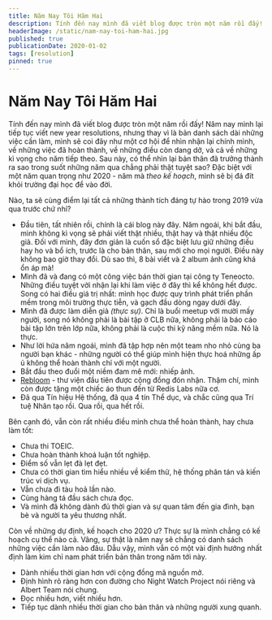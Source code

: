 ```yaml
---
title: Năm Nay Tôi Hăm Hai
description: Tính đến nay mình đã viết blog được tròn một năm rồi đấy! Năm nay mình lại tiếp tục viết new year resolutions, nhưng thay vì là bản danh sách dài những việc cần làm, mình sẽ coi đây như một cơ hội để nhìn nhận lại chính mình, về những việc đã hoàn thành, về những điều còn dang dở, và cả về những kì vọng cho năm tiếp theo. Sau này, có thể nhìn lại bản thân đã trưởng thành ra sao trong suốt những năm qua chẳng phải thật tuyệt sao? Đặc biệt với một năm quan trọng như 2020 - năm mà theo kế hoạch, mình sẽ bị đá đít khỏi trường đại học để vào đời.
headerImage: /static/nam-nay-toi-ham-hai.jpg
published: true
publicationDate: 2020-01-02
tags: [resolution]
pinned: true
---
```


# Năm Nay Tôi Hăm Hai

Tính đến nay mình đã viết blog được tròn một năm rồi đấy! Năm nay mình lại tiếp tục viết new year resolutions, nhưng thay vì là bản danh sách dài những việc cần làm, mình sẽ coi đây như một cơ hội để nhìn nhận lại chính mình, về những việc đã hoàn thành, về những điều còn dang dở, và cả về những kì vọng cho năm tiếp theo. Sau này, có thể nhìn lại bản thân đã trưởng thành ra sao trong suốt những năm qua chẳng phải thật tuyệt sao? Đặc biệt với một năm quan trọng như 2020 - năm mà _theo kế hoạch_, mình sẽ bị đá đít khỏi trường đại học để vào đời.

Nào, ta sẽ cùng điểm lại tất cả những thành tích đáng tự hào trong 2019 vừa qua trước chứ nhỉ?

- Đầu tiên, tất nhiên rồi, chính là cái blog này đây. Năm ngoái, khi bắt đầu, mình không kì vọng sẽ phải viết thật nhiều, thật hay và thật nhiều độc giả. Đối với mình, đây đơn giản là cuốn sổ đặc biệt lưu giữ những điều hay ho và bổ ích, trước là cho bản thân, sau mới cho mọi người. Điều này không bao giờ thay đổi. Dù sao thì, 8 bài viết và 2 album ảnh cũng khá ổn áp mà!
- Mình đã và đang có một công việc bán thời gian tại công ty Teneocto. Những điều tuyệt vời nhận lại khi làm việc ở đây thì kể không hết được. Song có hai điều giá trị nhất: mình học được quy trình phát triển phần mềm trong môi trường thực tiễn, và gạch đầu dòng ngay dưới đây.
- Mình đã được làm diễn giả _(thực sự)_. Chỉ là buổi meetup với mười mấy người, song nó không phải là bài tập ở CLB nữa, không phải là báo cáo bài tập lớn trên lớp nữa, không phải là cuộc thi kỹ năng mềm nữa. Nó là thực.
- Như lời hứa năm ngoái, mình đã tập hợp nên một team nho nhỏ cùng ba người bạn khác - những người có thể giúp mình hiện thực hoá những ấp ủ không thể hoàn thành chỉ với một người.
- Bắt đầu theo đuổi một niềm đam mê mới: nhiếp ảnh.
- [Rebloom](https://www.npmjs.com/package/@albert-team/rebloom) - thư viện đầu tiên được cộng đồng đón nhận. Thậm chí, mình còn được tặng một chiếc áo thun đến từ Redis Labs nữa cơ.
- Đã qua Tín hiệu Hệ thống, đã qua 4 tín Thể dục, và chắc cũng qua Trí tuệ Nhân tạo rồi. Qua rồi, qua hết rồi.

Bên cạnh đó, vẫn còn rất nhiều điều mình chưa thể hoàn thành, hay chưa làm tốt:

- Chưa thi TOEIC.
- Chưa hoàn thành khoá luận tốt nghiệp.
- Điểm số vẫn lẹt đà lẹt đẹt.
- Chưa có thời gian tìm hiểu nhiều về kiểm thử, hệ thống phân tán và kiến trúc vi dịch vụ.
- Vẫn chưa đi tàu hoả lần nào.
- Cùng hàng tá đầu sách chưa đọc.
- Và mình đã không dành đủ thời gian và sự quan tâm đến gia đình, bạn bè và người ta yêu thương nhất.

Còn về những dự định, kế hoạch cho 2020 ư? Thực sự là mình chẳng có kế hoạch cụ thể nào cả. Vâng, sự thật là năm nay sẽ chẳng có danh sách những việc cần làm nào đâu. Dẫu vậy, mình vẫn có một vài định hướng nhất định làm kim chỉ nam phát triển bản thân trong năm tới này.

- Dành nhiều thời gian hơn với cộng đồng mã nguồn mở.
- Định hình rõ ràng hơn con đường cho Night Watch Project nói riêng và Albert Team nói chung.
- Đọc nhiều hơn, viết nhiều hơn.
- Tiếp tục dành nhiều thời gian cho bản thân và những người xung quanh.

